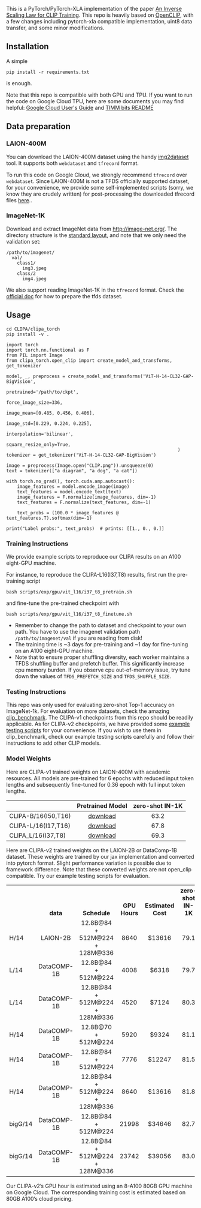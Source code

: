 This is a PyTorch/PyTorch-XLA implementation of the paper  [An Inverse Scaling Law for CLIP Training](https://arxiv.org/abs/2305.07017).
This repo is heavily based on [OpenCLIP](https://github.com/mlfoundations/open_clip), 
with a few changes including pytorch-xla compatible implementation, uint8 data transfer, and some minor modifications.


## Installation
A simple 
```
pip install -r requirements.txt
```
is enough.

Note that this repo is compatible with both GPU and TPU. If you want to run the code on Google Cloud TPU, here are some documents you may find helpful:
[Google Cloud User's Guide](https://cloud.google.com/tpu/docs/pytorch-xla-ug-tpu-vm) and [TIMM bits README](https://github.com/rwightman/pytorch-image-models/blob/bits_and_tpu/timm/bits/README.md)


## Data preparation
### LAION-400M
You can download the LAION-400M dataset using the handy [img2dataset](https://github.com/rom1504/img2dataset) tool. 
It supports both `webdataset` and `tfrecord` format. 

To run this code on Google Cloud, we strongly recommend `tfrecord` over `webdataset`.
Since LAION-400M is not a TFDS officially supported dataset, for your convenience, we provide some self-implemented scripts (sorry, we know they are crudely written) for post-processing the downloaded tfrecord files [here](../data/laion400m/README.md)..

### ImageNet-1K
Download and extract ImageNet data from http://image-net.org/.
The directory structure is the [standard layout](https://pytorch.org/docs/stable/torchvision/datasets.html#imagefolder), and note that we only need the validation set:

```
/path/to/imagenet/
  val/
    class1/
      img3.jpeg
    class/2
      img4.jpeg
```

We also support reading ImageNet-1K in the `tfrecord` format. 
Check the [official doc](https://www.tensorflow.org/datasets/cli) for how to prepare the tfds dataset.

## Usage
```
cd CLIPA/clipa_torch
pip install -v .
```

```
import torch
import torch.nn.functional as F
from PIL import Image
from clipa_torch.open_clip import create_model_and_transforms, get_tokenizer

model, _, preprocess = create_model_and_transforms('ViT-H-14-CL32-GAP-BigVision', 
                                                                pretrained='/path/to/ckpt', 
                                                                force_image_size=336,
                                                                image_mean=[0.485, 0.456, 0.406],
                                                                image_std=[0.229, 0.224, 0.225],
                                                                interpolation='bilinear',
                                                                square_resize_only=True,
                                                                )
tokenizer = get_tokenizer('ViT-H-14-CL32-GAP-BigVision')

image = preprocess(Image.open("CLIP.png")).unsqueeze(0)
text = tokenizer(["a diagram", "a dog", "a cat"])

with torch.no_grad(), torch.cuda.amp.autocast():
    image_features = model.encode_image(image)
    text_features = model.encode_text(text)
    image_features = F.normalize(image_features, dim=-1)
    text_features = F.normalize(text_features, dim=-1)

    text_probs = (100.0 * image_features @ text_features.T).softmax(dim=-1)

print("Label probs:", text_probs)  # prints: [[1., 0., 0.]]
```

### Training Instructions
We provide example scripts to reproduce our CLIPA results on an A100 eight-GPU machine.

For instance, to reproduce the CLIPA-L16(I37,T8) results, first run the pre-training script
```
bash scripts/exp/gpu/vit_l16/i37_t8_pretrain.sh
```
and fine-tune the pre-trained checkpoint with
```
bash scripts/exp/gpu/vit_l16/i37_t8_finetune.sh
```
- Remember to change the path to dataset and checkpoint to your own path. You have to use the imagenet validation path `/path/to/imagenet/val` if you are reading from disk! 
- The training time is ~3 days for pre-training and ~1 day for fine-tuning on an A100 eight-GPU machine.
- Note that to ensure proper shuffling diversity, each worker maintains a TFDS shuffling buffer and prefetch buffer. 
This significantly increase cpu memory burden. If you observe cpu out-of-memory issue, try tune down the values of `TFDS_PREFETCH_SIZE` and `TFDS_SHUFFLE_SIZE`.

### Testing Instructions
This repo was only used for evaluating zero-shot Top-1 accuracy on ImageNet-1k. 
For evaluation on more datasets, check the amazing [clip_benchmark](https://github.com/LAION-AI/CLIP_benchmark).
The CLIPA-v1 checkpoints from this repo should be readily applicable.
As for CLIPA-v2 checkpoints, we have provided some [example testing scripts](scripts/test) for your convenience. 
If you wish to use them in clip_benchmark, check our example testing scripts carefully and follow their instructions to add other CLIP models.

### Model Weights
Here are CLIPA-v1 trained weights on LAION-400M with academic resources. 
All models are pre-trained for 6 epochs with reduced input token lengths and subsequently fine-tuned for 0.36 epoch with full input token lengths.

|                     |                                          Pretrained Model                                           | zero-shot IN-1K |
|---------------------|:---------------------------------------------------------------------------------------------------:|:-----:|
| CLIPA-B/16(I50,T16) | [download](https://drive.google.com/file/d/1fURK0K_a3-83jVEI4PVEbnEJb_V6UbGv/view?usp=sharing) | 63.2  |
| CLIPA-L/16(I17,T16) | [download](https://drive.google.com/file/d/18qqZGOTGOgb3I3JWONuat6qObsgLq7sR/view?usp=sharing) | 67.8  |
| CLIPA_L/16(I37,T8)  | [download](https://drive.google.com/file/d/1lV7pLORUK04T9QKKx9TpYtMws-AZrib0/view?usp=sharing) | 69.3  |

Here are CLIPA-v2 trained weights on the LAION-2B or DataComp-1B dataset. These weights are trained by our jax implementation and converted into pytorch format.
Slight performance variation is possible due to framework difference. Note that these converted weights are not open_clip compatible.
Try our example testing scripts for evaluation.

<table><tbody>
<!-- START TABLE -->
<!-- TABLE HEADER -->
<th valign="bottom"></th>
<th valign="bottom">data</th>
<th valign="bottom">Schedule</th>
<th valign="bottom">GPU Hours</th>
<th valign="bottom">Estimated Cost</th>
<th valign="bottom">zero-shot IN-1K</th>
<th valign="bottom">model weight</th>
<!-- TABLE BODY -->
<tr><td align="left">H/14</td>
<td align="center">LAION-2B</td>
<td align="center">12.8B@84 + 512M@224 + 128M@336</td>
<td align="center">8640</td>
<td align="center">$13616</td>
<td align="center">79.1</td>
<td align="center"><a href="https://drive.google.com/file/d/1EiQpLvL51AXEFzJ33e6z58N0dQ83CSux/view?usp=sharing">download</td>
<tr><td align="left">L/14</td>
<td align="center">DataCOMP-1B</td>
<td align="center">12.8B@84 + 512M@224</td>
<td align="center">4008</td>
<td align="center">$6318</td>
<td align="center">79.7</td>
<td align="center"><a href="https://drive.google.com/file/d/1PZCZZ-mxHnye_fluCPxqHSdm5SmF9BCT/view?usp=sharing">download</td>
<tr><td align="left">L/14</td>
<td align="center">DataCOMP-1B</td>
<td align="center">12.8B@84 + 512M@224 + 128M@336</td>
<td align="center">4520</td>
<td align="center">$7124</td>
<td align="center">80.3</td>
<td align="center"><a href="https://drive.google.com/file/d/1Vpon6Dn0E3xDfyCIuOW1SPo9haKYvFiD/view?usp=sharing">download</td>
<tr><td align="left">H/14</td>
<td align="center">DataCOMP-1B</td>
<td align="center">12.8B@70 + 512M@224</td>
<td align="center">5920</td>
<td align="center">$9324</td>
<td align="center">81.1</td>
<td align="center"><a href="https://drive.google.com/file/d/1ELP6A3Z_P6QvVpq15rMaywdYSlsyXdzZ/view?usp=sharing">download</td>
<tr><td align="left">H/14</td>
<td align="center">DataCOMP-1B</td>
<td align="center">12.8B@84 + 512M@224</td>
<td align="center">7776</td>
<td align="center">$12247</td>
<td align="center">81.5</td>
<td align="center"><a href="https://drive.google.com/file/d/1JwnpWGgMV29svZRTZR8gPm_2ieZcPAy6/view?usp=sharing">download</td>
<tr><td align="left">H/14</td>
<td align="center">DataCOMP-1B</td>
<td align="center">12.8B@84 + 512M@224 + 128M@336</td>
<td align="center">8640</td>
<td align="center">$13616</td>
<td align="center">81.8</td>
<td align="center"><a href="https://drive.google.com/file/d/1oOACMg3MKXUpG-xn-UrqDWFVEIvenA-F/view?usp=sharing">download</td>
<tr><td align="left">bigG/14</td>
<td align="center">DataCOMP-1B</td>
<td align="center">12.8B@84 + 512M@224</td>
<td align="center">21998</td>
<td align="center">$34646</td>
<td align="center">82.7</td>
<td align="center"><a href="https://drive.google.com/file/d/1WpSMISoitcrBjQr2i9jXOVc7fJGEGFZc/view?usp=drive_link">download</td>
<tr><td align="left">bigG/14</td>
<td align="center">DataCOMP-1B</td>
<td align="center">12.8B@84 + 512M@224 + 128M@336</td>
<td align="center">23742</td>
<td align="center">$39056</td>
<td align="center">83.0</td>
<td align="center"><a href="https://drive.google.com/file/d/1WpSMISoitcrBjQr2i9jXOVc7fJGEGFZc/view?usp=drive_link">download</td>
</tbody></table>

Our CLIPA-v2’s GPU hour is estimated using an 8-A100 80GB GPU machine on Google Cloud. 
The corresponding training cost is estimated based on 80GB A100’s cloud pricing.